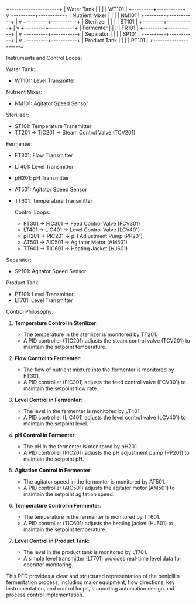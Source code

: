 +---------------------+
| Water Tank          |
|                     |
|  WT101              |
+---------+-----------+
          |
          v
+---------+-----------+
| Nutrient Mixer      |
|                     |
|  NM101              |
+---------+-----------+
          |
          v
+---------+-----------+
| Sterilizer          |
|                     |
|  ST101              |
+---------+-----------+
          |
          v
+---------+-----------+
| Fermenter           |
|                     |
|  FR101              |
+---------+-----------+
          |
          v
+---------+-----------+
| Separator           |
|                     |
|  SP101              |
+---------+-----------+
          |
          v
+---------+-----------+
| Product Tank        |
|                     |
|  PT101              |
+---------------------+

Instruments and Control Loops:

Water Tank:
- WT101: Level Transmitter

Nutrient Mixer:
- NM101: Agitator Speed Sensor

Sterilizer:
- ST101: Temperature Transmitter
- TT201 → TIC201 → Steam Control Valve (TCV201)

Fermenter:
- FT301: Flow Transmitter
- LT401: Level Transmitter
- pH201: pH Transmitter
- AT501: Agitator Speed Sensor
- TT601: Temperature Transmitter

  Control Loops:
  - FT301 → FIC301 → Feed Control Valve (FCV301)
  - LT401 → LIC401 → Level Control Valve (LCV401)
  - pH201 → PIC201 → pH Adjustment Pump (PP201)
  - AT501 → AIC501 → Agitator Motor (AM501)
  - TT601 → TIC601 → Heating Jacket (HJ601)

Separator:
- SP101: Agitator Speed Sensor

Product Tank:
- PT101: Level Transmitter
- LT701: Level Transmitter

Control Philosophy:

1. **Temperature Control in Sterilizer**:
   - The temperature in the sterilizer is monitored by TT201.
   - A PID controller (TIC201) adjusts the steam control valve (TCV201) to maintain the setpoint temperature.

2. **Flow Control to Fermenter**:
   - The flow of nutrient mixture into the fermenter is monitored by FT301.
   - A PID controller (FIC301) adjusts the feed control valve (FCV301) to maintain the setpoint flow rate.

3. **Level Control in Fermenter**:
   - The level in the fermenter is monitored by LT401.
   - A PID controller (LIC401) adjusts the level control valve (LCV401) to maintain the setpoint level.

4. **pH Control in Fermenter**:
   - The pH in the fermenter is monitored by pH201.
   - A PID controller (PIC201) adjusts the pH adjustment pump (PP201) to maintain the setpoint pH.

5. **Agitation Control in Fermenter**:
   - The agitator speed in the fermenter is monitored by AT501.
   - A PID controller (AIC501) adjusts the agitator motor (AM501) to maintain the setpoint agitation speed.

6. **Temperature Control in Fermenter**:
   - The temperature in the fermenter is monitored by TT601.
   - A PID controller (TIC601) adjusts the heating jacket (HJ601) to maintain the setpoint temperature.

7. **Level Control in Product Tank**:
   - The level in the product tank is monitored by LT701.
   - A simple level transmitter (LT701) provides real-time level data for operator monitoring.

This PFD provides a clear and structured representation of the penicillin fermentation process, including major equipment, flow directions, key instrumentation, and control loops, supporting automation design and process control implementation.
